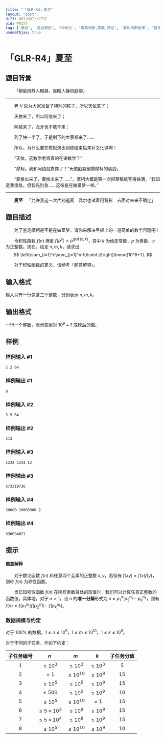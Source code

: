 ```yaml
---
title: "「GLR-R4」夏至"
layout: "post"
diff: NOI/NOI+/CTSC
pid: P9157
tag: ['数论', '洛谷原创', 'O2优化', '素数判断,质数,筛法', '莫比乌斯反演', '容斥', '洛谷月赛']
usemathjax: true
---
```


# 「GLR-R4」夏至
## 题目背景

&emsp;&emsp;「柳庭风静人眠昼，昼眠人静风庭柳」

---

&emsp;&emsp;老 V 说为大家准备了特别的粽子，所以天依来了；

&emsp;&emsp;天依来了，所以阿绫来了；

&emsp;&emsp;阿绫来了，龙牙也不敢不来；

&emsp;&emsp;到了快一半了，于是剩下的大家都来了……

&emsp;&emsp;所以，为什么要在模拟演出训练结束后来补文化课啊！

&emsp;&emsp;“天依，这数学老师真的在讲数学？”

&emsp;&emsp;“摩柯，我和阿绫就靠你了！”天依戳戳前排摩柯的肩膀。

&emsp;&emsp;“要推出来了，要推出来了……”，摩柯大概是第一次把草稿纸写得快满，“我知道我很急，但我先别急……这像是在做噩梦一样。”

---

&emsp;&emsp;**夏至**&emsp;「允许我这一次片刻逃离　偶尔也试着用背影　去面对未来不确定」
## 题目描述

&emsp;&emsp;为了鉴定摩柯是不是在做噩梦，请你来解决黑板上的一道简单的数学问题吧！

&emsp;&emsp;令积性函数 $f(n)$ 满足 $f(p^c)=p^{\gcd(c,k)}$，其中 $k$ 为给定常数，$p$ 为素数，$c$ 为正整数。现在，给定 $n,m,k$，请求出
$$
\left(\sum_{i=1}^n\sum_{j=1}^mf(i\cdot j)\right)\bmod(10^9+7).
$$

&emsp;&emsp;对于积性函数的定义，请参考「题意解释」。

## 输入格式

输入只有一行包含三个整数，分别表示 $n,m,k$。
## 输出格式

一行一个整数，表示答案对 $10^9+7$ 取模后的值。
## 样例

### 样例输入 #1
```
2 2 64
```
### 样例输出 #1
```
9
```
### 样例输入 #2
```
5 5 64 
```
### 样例输出 #2
```
213
```
### 样例输入 #3
```
1234 1234 12
```
### 样例输出 #3
```
673319736
```
### 样例输入 #4
```
30000 10000000 2
```
### 样例输出 #4
```
836094021
```
## 提示

#### 题意解释

&emsp;&emsp;对于数论函数 $f(n)$ 和任意两个互素的正整数 $x,y$，若恒有 $f(xy)=f(x)f(y)$，则称 $f(n)$ 为积性函数。

&emsp;&emsp;当已知积性函数 $f(n)$ 在所有素数幂处的取值时，我们可以计算任意正整数的函数值。具体地，对于 $n>1$，设 $n$ 的**唯一分解**形式为 $n=p_1^{\alpha_1}p_2^{\alpha_2}\cdots p_k^{\alpha_k}$，则有 $f(n)=f(p_1^{\alpha_1})f(p_2^{\alpha_2})\cdots f(p_k^{\alpha_k})$。

### 数据规模与约定

对于 $100\%$ 的数据，$1\le n\le 10^5$，$1\le m\le 10^{10}$，$1\le k\le 10^{9}$。

对于不同的子任务，作如下约定：

| 子任务编号 |        $n$         |      $m$      |     $k$      | 子任务分值 |
| :--------: | :----------------: | :-----------: | :----------: | :--------: |
|    $1$     |     $\le 10^3$     |  $\le 10^3$   | $\le 10^{3}$ |    $5$     |
|    $2$     |        $=1$        | $\le 10^{10}$ |  $\le 10^9$  |    $15$    |
|    $3$     |     $\le 10^5$     |  $\le 10^5$   |  $\le 10^9$  |    $15$    |
|    $4$     |     $\le 500$      |  $\le 10^9$   |  $\le 10^9$  |    $10$    |
|    $5$     |     $\le10^5$      | $\le 10^{10}$ |     $=1$     |    $15$    |
|    $6$     | $\le 5\times 10^3$ |  $\le 10^9$   |  $\le 10^9$  |    $15$    |
|    $7$     | $\le 5\times 10^4$ |  $\le 10^8$   |  $\le 10^9$  |    $15$    |
|    $8$     |     $\le 10^5$     | $\le 10^{10}$ |  $\le 10^9$  |    $10$    |


